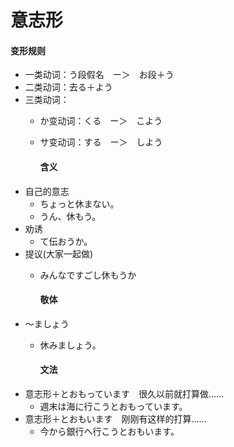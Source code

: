 # 意志形

#### 变形规则

- 一类动词：う段假名　ー＞　お段＋う
- 二类动词：去る＋よう
- 三类动词：
  - か变动词：くる　ー＞　こよう
  - サ变动词：する　ー＞　しよう
    
    #### 含义
- 自己的意志
  - ちょっと休まない。
  - うん、休もう。
- 劝诱
  - て伝おうか。
- 提议(大家一起做)
  - みんなですごし休もうか
    
    #### 敬体
- ～ましょう
  - 休みましょう。
    
    #### 文法
- 意志形＋とおもっています　很久以前就打算做……
  - 週末は海に行こうとおもっています。
- 意志形＋とおもいます　刚刚有这样的打算……
  - 今から銀行へ行こうとおもいます。